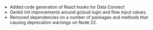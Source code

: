 - Added code generation of React hooks for Data Connect
- Genkit init improvements around gcloud login and flow input values.
- Removed dependencies on a number of packages and methods that causing deprecation warnings on Node 22.
